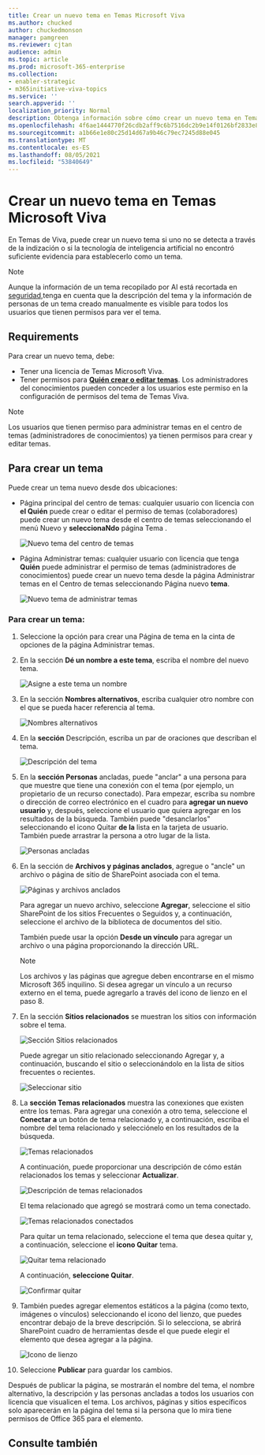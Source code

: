 ```yaml
---
title: Crear un nuevo tema en Temas Microsoft Viva
ms.author: chucked
author: chuckedmonson
manager: pamgreen
ms.reviewer: cjtan
audience: admin
ms.topic: article
ms.prod: microsoft-365-enterprise
ms.collection:
- enabler-strategic
- m365initiative-viva-topics
ms.service: ''
search.appverid: ''
localization_priority: Normal
description: Obtenga información sobre cómo crear un nuevo tema en Temas Microsoft Viva.
ms.openlocfilehash: 4f6ae1444770f26cdb2aff9c6b7516dc2b9e14f0126bf2833e825f05c75dc779
ms.sourcegitcommit: a1b66e1e80c25d14d67a9b46c79ec7245d88e045
ms.translationtype: MT
ms.contentlocale: es-ES
ms.lasthandoff: 08/05/2021
ms.locfileid: "53840649"
---
```

# <a name="create-a-new-topic-in-microsoft-viva-topics"></a>Crear un nuevo tema en Temas Microsoft Viva

En Temas de Viva, puede crear un nuevo tema si uno no se detecta a través de la indización o si la tecnología de inteligencia artificial no encontró suficiente evidencia para establecerlo como un tema.

> [!Note] 
> Aunque la información de un tema recopilado por AI está recortada en [seguridad,](topic-experiences-security-trimming.md)tenga en cuenta que la descripción del tema y la información de personas de un tema creado manualmente es visible para todos los usuarios que tienen permisos para ver el tema. 


## <a name="requirements"></a>Requirements

Para crear un nuevo tema, debe:
- Tener una licencia de Temas Microsoft Viva.
- Tener permisos para [**Quién crear o editar temas**](./topic-experiences-user-permissions.md). Los administradores del conocimientos pueden conceder a los usuarios este permiso en la configuración de permisos del tema de Temas Viva. 

> [!Note] 
> Los usuarios que tienen permiso para administrar temas en el centro de temas (administradores de conocimientos) ya tienen permisos para crear y editar temas.

## <a name="to-create-a-topic"></a>Para crear un tema

Puede crear un tema nuevo desde dos ubicaciones:

- Página principal del centro de temas: cualquier usuario con licencia con **el Quién** puede crear o editar el  permiso de temas (colaboradores) puede crear un nuevo tema desde el centro de temas seleccionando el menú Nuevo y **seleccionaNdo** página Tema . 

    ![Nuevo tema del centro de temas](../media/knowledge-management/new-topic.png)  

- Página Administrar temas: cualquier usuario con licencia que tenga **Quién** puede administrar el permiso de temas (administradores de conocimientos) puede crear un nuevo tema desde la página Administrar temas en el Centro de temas seleccionando Página nuevo **tema**. 

    ![Nuevo tema de administrar temas](../media/knowledge-management/new-topic-topic-center.png)  

### <a name="to-create-a-new-topic"></a>Para crear un tema:

1. Seleccione la opción para crear una Página de tema en la cinta de opciones de la página Administrar temas.

2.  En la sección **Dé un nombre a este tema**, escriba el nombre del nuevo tema.

    ![Asigne a este tema un nombre](../media/knowledge-management/k-new-topic-page.png)  

3. En la sección **Nombres alternativos**, escriba cualquier otro nombre con el que se pueda hacer referencia al tema. 

    ![Nombres alternativos](../media/knowledge-management/alt-names.png)  

4. En la **sección** Descripción, escriba un par de oraciones que describan el tema. 

    ![Descripción del tema](../media/knowledge-management/description.png)

4. En la **sección Personas** ancladas, puede "anclar" a una persona para que muestre que tiene una conexión con el tema (por ejemplo, un propietario de un recurso conectado). Para empezar, escriba su nombre o dirección de correo electrónico en el cuadro para **agregar un nuevo usuario** y, después, seleccione el usuario que quiera agregar en los resultados de la búsqueda. También puede "desanclarlos" seleccionando el icono Quitar **de la** lista en la tarjeta de usuario. También puede arrastrar la persona a otro lugar de la lista.
 
    ![Personas ancladas](../media/knowledge-management/pinned-people.png)

5. En la sección de **Archivos y páginas anclados**, agregue o "ancle" un archivo o página de sitio de SharePoint asociada con el tema.

   ![Páginas y archivos anclados](../media/knowledge-management/pinned-files-and-pages.png)
 
    Para agregar un nuevo archivo, seleccione **Agregar**, seleccione el sitio SharePoint de los sitios Frecuentes o Seguidos y, a continuación, seleccione el archivo de la biblioteca de documentos del sitio.

    También puede usar la opción **Desde un vínculo** para agregar un archivo o una página proporcionando la dirección URL. 

    > [!Note] 
    > Los archivos y las páginas que agregue deben encontrarse en el mismo Microsoft 365 inquilino. Si desea agregar un vínculo a un recurso externo en el tema, puede agregarlo a través del icono de lienzo en el paso 8.


6.  En la sección **Sitios relacionados** se muestran los sitios con información sobre el tema. 

    ![Sección Sitios relacionados](../media/knowledge-management/related-sites.png)

    Puede agregar un sitio relacionado  seleccionando Agregar y, a continuación, buscando el sitio o seleccionándolo en la lista de sitios frecuentes o recientes.
    
    ![Seleccionar sitio](../media/knowledge-management/sites.png)

7. La **sección Temas relacionados** muestra las conexiones que existen entre los temas. Para agregar una conexión a otro tema, seleccione el **Conectar a** un botón de tema relacionado y, a continuación, escriba el nombre del tema relacionado y selecciónelo en los resultados de la búsqueda. 

   ![Temas relacionados](../media/knowledge-management/related-topic.png)  

    A continuación, puede proporcionar una descripción de cómo están relacionados los temas y seleccionar **Actualizar**.

   ![Descripción de temas relacionados](../media/knowledge-management/related-topics-update.png) 

   El tema relacionado que agregó se mostrará como un tema conectado.

   ![Temas relacionados conectados](../media/knowledge-management/related-topics-final.png) 

   Para quitar un tema relacionado, seleccione el tema que desea quitar y, a continuación, seleccione el **icono Quitar** tema.
 
   ![Quitar tema relacionado](../media/knowledge-management/remove-related.png)  

   A continuación, **seleccione Quitar**.

   ![Confirmar quitar](../media/knowledge-management/remove-related-confirm.png) 

8. También puedes agregar elementos estáticos a la página (como texto, imágenes o vínculos) seleccionando el icono del lienzo, que puedes encontrar debajo de la breve descripción. Si lo selecciona, se abrirá SharePoint cuadro de herramientas desde el que puede elegir el elemento que desea agregar a la página.

   ![Icono de lienzo](../media/knowledge-management/webpart-library.png) 

9. Seleccione **Publicar** para guardar los cambios. 

Después de publicar la página, se mostrarán el nombre del tema, el nombre alternativo, la descripción y las personas ancladas a todos los usuarios con licencia que visualicen el tema. Los archivos, páginas y sitios específicos solo aparecerán en la página del tema si la persona que lo mira tiene permisos de Office 365 para el elemento. 



## <a name="see-also"></a>Consulte también



